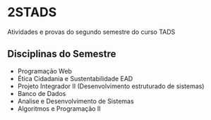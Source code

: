 # 2STADS
Atividades e provas do segundo semestre do curso TADS

## Disciplinas do Semestre
- Programação Web
- Ética Cidadania e Sustentabilidade EAD
- Projeto Integrador II (Desenvolvimento estruturado de sistemas)
- Banco de Dados
- Analise e Desenvolvimento de Sistemas
- Algoritmos e Programação II
